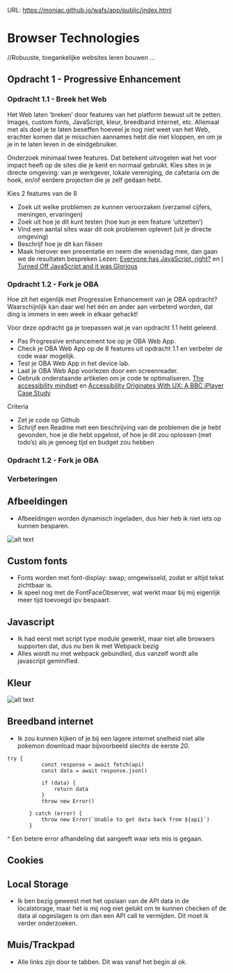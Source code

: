URL: https://moniac.github.io/wafs/app/public/index.html

# Browser Technologies
//Robuuste, toegankelijke websites leren bouwen … 

## Opdracht 1 - Progressive Enhancement

### Opdracht 1.1 - Breek het Web
Het Web laten 'breken' door features van het platform bewust uit te zetten. Images, custom fonts, JavaScript, kleur, breedband internet, etc. Allemaal met als doel je te laten beseffen hoeveel je nog niet weet van het Web, erachter komen dat je misschien aannames hebt die niet kloppen, en om je je in te laten leven in de eindgebruiker.

Onderzoek minimaal twee features. Dat betekent uitvogelen wat het voor impact heeft op de sites die je kent en normaal gebruikt. Kies sites in je directe omgeving: van je werkgever, lokale vereniging, de cafetaria om de hoek, en/of eerdere projecten die je zelf gedaan hebt.

Kies 2 features van de 8
- Zoek uit welke problemen ze kunnen veroorzaken (verzamel cijfers, meningen, ervaringen)
- Zoek uit hoe je dit kunt testen (hoe kun je een feature ‘uitzetten’)
- Vind een aantal sites waar dit ook problemen oplevert (uit je directe omgeving)
- Beschrijf hoe je dit kan fiksen
- Maak hierover een presentatie en neem die woensdag mee, dan gaan we de resultaten bespreken
Lezen: [Everyone has JavaScript, right?](https://kryogenix.org/code/browser/everyonehasjs.html) en [I Turned Off JavaScript and it was Glorious](https://www.wired.com/2015/11/i-turned-off-javascript-for-a-whole-week-and-it-was-glorious/)


### Opdracht 1.2 - Fork je OBA
Hoe zit het eigenlijk met Progressive Enhancement van je OBA opdracht? Waarschijnlijk kan daar wel het één en ander aan verbeterd worden, dat ding is immers in een week in elkaar gehackt! 

Voor deze opdracht ga je toepassen wat je van opdracht 1.1 hebt geleerd.
- Pas Progressive enhancement toe op je OBA Web App. 
- Check je OBA Web App op de 8 features uit opdracht 1.1 en verbeter de code waar mogelijk.
- Test  je OBA Web App in het device lab.
- Laat je OBA Web App voorlezen door een screenreader. 
- Gebruik onderstaande artikelen om je code te optimaliseren.
[The accessibility mindset](https://24ways.org/2015/the-accessibility-mindset/) en [Accessibility Originates With UX: A BBC iPlayer Case Study](https://www.smashingmagazine.com/2015/02/bbc-iplayer-accessibility-case-study/)

Criteria
- Zet je code op Github
- Schrijf een Readme met een beschrijving van de problemen die je hebt gevonden, hoe je die hebt opgelost, of hoe je dit zou oplossen (met todo’s) als je genoeg tijd en budget zou hebben 

 ### Opdracht 1.2 - Fork je OBA
 
 ### Verbeteringen
 
 ## Afbeeldingen
 
 * Afbeeldingen worden dynamisch ingeladen, dus hier heb ik niet iets op kunnen besparen.
 
  ![alt text](https://i.imgur.com/YtxrPWl.jpg "Logo Title Text 1")
 
 ## Custom fonts
 
 * Fonts worden met font-display: swap; omgewisseld, zodat er altijd tekst zichtbaar is.
 * Ik speel nog met de FontFaceObserver, wat werkt maar bij mij eigenlijk meer tijd toevoegd ipv bespaart.
 
 ## Javascript
 
 * Ik had eerst met script type module gewerkt, maar niet alle browsers supporten dat, dus nu ben ik met Webpack bezig
 * Alles wordt nu met webpack gebundled, dus vanzelf wordt alle javascript geminified.
 
 ## Kleur
 ![alt text](http://i.imgur.com/aMmDATw.jpg "Logo Title Text 1")
 
 ## Breedband internet
 
 * Ik zou kunnen kijken of je bij een lagere internet snelheid niet alle pokemon download maar bijvoorbeeld slechts de eerste 20.
 
 ```
 try {
			const response = await fetch(api)
			const data = await response.json()

			if (data) {
				return data
			}
			throw new Error()

		} catch (error) {
			throw new Error(`Unable to get data back from ${api}`)
		}
 ```
 ^ Een betere error afhandeling dat aangeeft waar iets mis is gegaan.
 
 ## Cookies
 
 ## Local Storage
 
 * Ik ben bezig geweest met het opslaan van de API data in de localstorage, maar het is mij nog niet gelukt om te kunnen checken of de data al opgeslagen is om dan een API call te vermijden. Dit moet ik verder onderzoeken.
 
 ## Muis/Trackpad
 
 * Alle links zijn door te tabben. Dit was vanaf het begin al ok.
